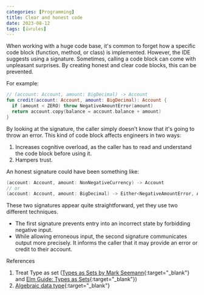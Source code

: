 ```yaml
---
categories: [Programming]
title: Clear and honest code
date: 2023-08-12
tags: [👍rules]
---
```


When working with a huge code base, it's common to forget how a specific code block (function, method, or class) is implemented. However, the IDE suggests using a signature. Sometimes, calling a code block can come with unpleasant surprises. By creating honest and clear code blocks, this can be prevented.

For example:

```kotlin
// (account: Account, amount: BigDecimal) -> Account
fun credit(account: Account, amount: BigDecimal): Account {
  if (amount < ZERO) throw NegativeAmountError(amount)
  return account.copy(balance = account.balance + amount)
}
```

By looking at the signature, the caller simply doesn't know that it's going to throw an error. This kind of code block affects engineers in two ways:

1. Increases cognitive overload, as the caller has to read and understand the code block before using it.
2. Hampers trust.

An honest signature could have been something like:

```kotlin
(account: Account, amount: NonNegativeCurrency) -> Account
// or
(account: Account, amount: BigDecimal) -> Either<NegativeAmountError, Account>
```

These two signatures appear quite straightforward, yet they use two different techniques.

- The first signature prevents entry into an incorrect state by forbidding negative input.
- While allowing erroneous input, the second signature communicates output more precisely. It informs the caller that it may provide an error or credit to their account.

References

1. Treat Type as set ([Types as Sets by Mark Seemann](https://blog.ploeh.dk/2021/11/15/types-as-sets/){:target="_blank"} and [Elm Guide: Types as Sets](https://guide.elm-lang.org/appendix/types_as_sets.html){:target="_blank"})
2. [Algebraic data type](https://en.wikipedia.org/wiki/Algebraic_data_type){:target="_blank"}
